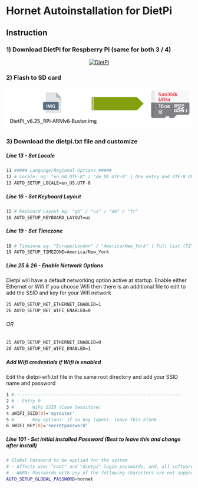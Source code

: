 # Hornet Autoinstallation for DietPi

## Instruction


### 1) Download DietPi for Respberry Pi (same for both 3 / 4)
<div style="text-align: center;">
  <a target="_blank" href="https://dietpi.com/#download"><img width="60px" src="https://dietpi.com/images/dietpi-logo_150.png" alt="DietPi"></a>
</div>  

### 2) Flash to SD card
![Test](/img/SavetoSDCard.png?raw=true)

### 3) Download the dietpi.txt file and customize

##### Line 13 - Set Locale
```bash
11 ##### Language/Regional Options #####
12 # Locale: eg: "en_GB.UTF-8" / "de_DE.UTF-8" | One entry and UTF-8 ONLY!
13 AUTO_SETUP_LOCALE=en_US.UTF-8
```
##### Line 16 - Set Keyboard Layout
```bash
15 # Keyboard Layout eg: "gb" / "us" / "de" / "fr"
16 AUTO_SETUP_KEYBOARD_LAYOUT=us
```
##### Line 19 - Set Timezone
```bash
18 # Timezone eg: "Europe/London" / "America/New_York" | Full list (TZ*): https://en.wikipedia.org/wiki/List_of_tz_database_time_zones
19 AUTO_SETUP_TIMEZONE=America/New_York
```
##### Line 25 & 26 - Enable Network Options
Dietpi will have a default networking option active at startup. Enable either Ethernet or Wifi.If you choose Wifi then there is an additional file to edit to add the SSID and key for your Wifi network
```bash
25 AUTO_SETUP_NET_ETHERNET_ENABLED=1
26 AUTO_SETUP_NET_WIFI_ENABLED=0
```
###### OR
```bash
25 AUTO_SETUP_NET_ETHERNET_ENABLED=0
26 AUTO_SETUP_NET_WIFI_ENABLED=1
```
##### Add Wifi credentials if Wifi is enabled
Edit the dietpi-wifi.txt file in the same root directory and add your SSID name and password
```bash
1 #---------------------------------------------------------------
2 # - Entry 0
3 #       WiFi SSID (Case Sensitive)
4 aWIFI_SSID[0]='myrouter'
5 #       Key options: If no key (open), leave this blank
6 aWIFI_KEY[0]='secretpassword'
```
##### Line 101 - Set initial installed Password (Best to leave this and change after install)
```bash
# Global Password to be applied for the system
# - Affects user "root" and "dietpi" login passwords, and, all software installed by dietpi-software, that requires a login password
# - WARN: Passwords with any of the following characters are not supported: \"$
AUTO_SETUP_GLOBAL_PASSWORD=hornet
```

